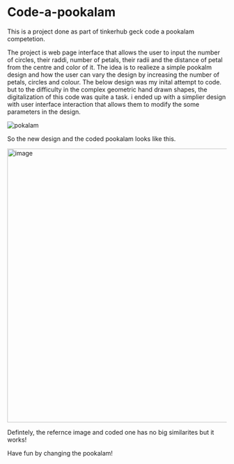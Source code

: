 # Code-a-pookalam
This is a project done as part of tinkerhub geck code a pookalam competetion.

The project is web page interface that allows the user to input the number of circles, their raddi, number of petals, their radii and the distance of petal from the centre and color of it. The idea is to realieze a simple pookalm design and how the user can vary the design by increasing the number of petals, circles and colour. 
The below design was my inital attempt to code. but to the difficulty in the complex geometric hand drawn shapes, the digitalization of this code was quite a task. i ended up with a simplier design with user interface interaction that allows them to modify the some parameters in the design.

![pokalam](https://github.com/user-attachments/assets/08160dc5-4aef-483b-b6ab-2efba395b168)

So the new design and the coded pookalam looks like this.

<img width="815" height="628" alt="image" src="https://github.com/user-attachments/assets/bfd3ddbd-b059-4a81-866f-8e83526d2e0a" />

Defintely, the refernce image and coded one has no big similarites but it works!

Have fun by changing the pookalam!
